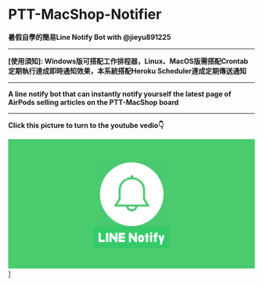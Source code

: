# PTT-MacShop-Notifier
**暑假自學的簡易Line Notify Bot with @jieyu891225**
****  
  **[使用須知]: Windows版可搭配工作排程器，Linux、MacOS版需搭配Crontab定期執行達成即時通知效果，本系統搭配Heroku Scheduler達成定期傳送通知**
****
**A line notify bot that can instantly notify yourself the latest page of AirPods selling articles on the PTT-MacShop board**
****
**Click this picture to turn to the youtube vedio👇**

[![IMAGE ALT TEXT](https://github.com/Emily-Weng/PTT-MacShop-Notifier/blob/main/line-notify.jpg)](https://www.youtube.com/watch?v=yw8b3av3hro "PTT-MacShop-Notifier成果展示")]







